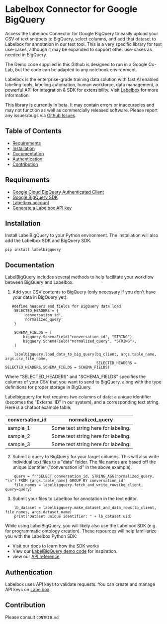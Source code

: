 # Labelbox Connector for Google BigQuery

Access the Labelbox Connector for Google BigQuery to easily upload your CSV of text snippets to BigQuery, select columns, and add that dataset to Labelbox for annotation in our text tool. This is a very specific library for text use-cases, although it may be expanded to support other use-cases as needed in BigQuery. 

The Demo code supplied in this Github is designed to run in a Google Co-Lab, but the code can be adapted to any notebook environment.

Labelbox is the enterprise-grade training data solution with fast AI enabled labeling tools, labeling automation, human workforce, data management, a powerful API for integration & SDK for extensibility. Visit [Labelbox](http://labelbox.com/) for more information.

This library is currently in beta. It may contain errors or inaccuracies and may not function as well as commercially released software. Please report any issues/bugs via [Github Issues](https://github.com/Labelbox/labelbigquery/issues).


## Table of Contents

* [Requirements](#requirements)
* [Installation](#installation)
* [Documentation](#documentation)
* [Authentication](#authentication)
* [Contribution](#contribution)

## Requirements

* [Google Cloud BigQuery Authenticated Client](https://cloud.google.com/bigquery/docs/reference/libraries)
* [Google BigQuery SDK](https://pypi.org/project/google-cloud-bigquery/)
* [Labelbox account](http://app.labelbox.com/)
* [Generate a Labelbox API key](https://labelbox.com/docs/api/getting-started#create_api_key)

## Installation

Install LabelBigQuery to your Python environment. The installation will also add the Labelbox SDK and BigQuery SDK.

```
pip install labelbigquery
```

## Documentation

LabelBigQuery includes several methods to help facilitate your workflow between BigQuery and Labelbox. 

1. Add your CSV contents to BigQuery (only necessary if you don't have your data in BigQuery yet):

```
   #define headers and fields for BigQuery data load
    SELECTED_HEADERS = {
        'conversation_id',
        'normalized_query'
    }

    SCHEMA_FIELDS = [
        bigquery.SchemaField("conversation_id", "STRING"),
        bigquery.SchemaField("normalized_query", "STRING"),
    ]

    labelbigquery.load_data_to_big_query(bq_client, args.table_name, args.csv_file_name,
                                         SELECTED_HEADERS = SELECTED_HEADERS,SCHEMA_FIELDS = SCHEMA_FIELDS)
```
Where "SELECTED_HEADERS" and "SCHEMA_FIELDS" specifies the columns of your CSV that you want to send to BigQuery, along with the type definitions for proper storage in BigQuery.

Labelbigquery for text requires two columns of data; a unique identifier (becomes the "External ID" in our system), and a corresponding text string. Here is a chatbot example table:

| conversation_id | normalized_query                 |
|-------------|--------------------------------------|
| sample_1   | Some text string here for labeling.  |
| sample_2  | Some text string here for labeling.  |
| sample_3  | Some text string here for labeling.  |

2. Submit a query to BigQuery for your target columns. This will also write individual text files to a "data" folder. The file names are based off the unique identifier ("conversation id" in the above example).
```
    query = fr'SELECT conversation_id, STRING_AGG(normalized_query, "\n") FROM {args.table_name} GROUP BY conversation_id'
    file_names = labelbigquery.fetch_and_write_rows(bq_client, query=query)
```

3. Submit your files to Labelbox for annotation in the text editor.

```
    lb_dataset = labelbigquery.make_dataset_and_data_rows(lb_client, file_names, args.dataset_name)
    print("Dataset unique identifier: " + lb_dataset.uid)
```

While using LabelBigQuery, you will likely also use the Labelbox SDK (e.g. for programmatic ontology creation). These resources will help familiarize you with the Labelbox Python SDK: 
* [Visit our docs](https://labelbox.com/docs/python-api) to learn how the SDK works
* View our [LabelBigQuery demo code](https://github.com/Labelbox/labelbigquery/tree/main/demo_code) for inspiration.
* view our [API reference](https://labelbox.com/docs/python-api/api-reference).

## Authentication

Labelbox uses API keys to validate requests. You can create and manage API keys on [Labelbox](https://app.labelbox.com/account/api-keys). 

## Contribution
Please consult `CONTRIB.md`


